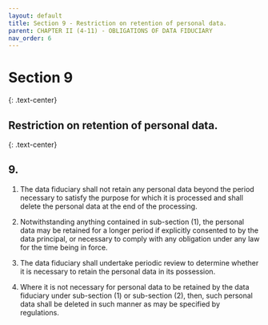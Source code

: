 ```yaml
---
layout: default
title: Section 9 - Restriction on retention of personal data.
parent: CHAPTER II (4-11) - OBLIGATIONS OF DATA FIDUCIARY
nav_order: 6
---
```



# Section 9
{: .text-center}
## Restriction on retention of personal data.
{: .text-center}

## 9. 

1. The data fiduciary shall not retain any personal data beyond the period necessary to satisfy the purpose for which it is processed and shall delete the personal data at the end of the processing.

2. Notwithstanding anything contained in sub-section (1), the personal data may be retained for a longer period if explicitly consented to by the data principal, or necessary to comply with any obligation under any law for the time being in force.

3. The data fiduciary shall undertake periodic review to determine whether it is necessary to retain the personal data in its possession.

4. Where it is not necessary for personal data to be retained by the data fiduciary under sub-section (1) or sub-section (2), then, such personal data shall be deleted in such manner as may be specified by regulations.